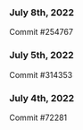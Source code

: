 ### July 8th, 2022

Commit #254767

### July 5th, 2022

Commit #314353


### July 4th, 2022

Commit #72281
